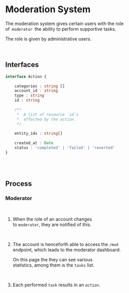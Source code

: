 
# Moderation System

The moderation system gives certain users with the role <br>
of  `moderator`  the ability to perform supportive tasks.

The role is given by administrative users.

<br>

## Interfaces

```TypeScript
interface Action {
    
    categories : string []
    account_id : string
    type : string
    id : string
    
    /**
     *  A list of resource `id`s
     *  affected by the action.
     */
    
    entity_ids : string[]
    
    created_at : Date
    status : 'completed' | 'failed' | 'reverted'
}
```

<br>
<br>

## Process

### Moderator

<br>

1.  When the role of an account changes <br>
    to `moderator`, they are notified of this.
    
    <br>

2.  The account is henceforth able to access the `/mod` <br>
    endpoint, which leads to the moderator dashboard.

    On this page the they can see various <br>
    statistics, among them is the `tasks` list.

    <br>

3.  Each performed `task` results in an `action`.

<br>